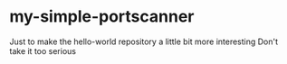 # my-simple-portscanner
Just to make the hello-world repository a little bit more interesting
Don't take it too serious
